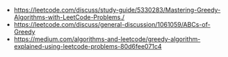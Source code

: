 - https://leetcode.com/discuss/study-guide/5330283/Mastering-Greedy-Algorithms-with-LeetCode-Problems./
- https://leetcode.com/discuss/general-discussion/1061059/ABCs-of-Greedy
- https://medium.com/algorithms-and-leetcode/greedy-algorithm-explained-using-leetcode-problems-80d6fee071c4